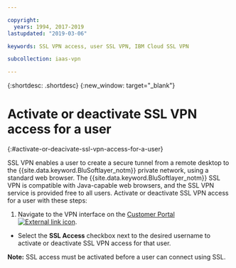 ```yaml
---

copyright:
  years: 1994, 2017-2019
lastupdated: "2019-03-06"

keywords: SSL VPN access, user SSL VPN, IBM Cloud SSL VPN

subcollection: iaas-vpn

---
```


{:shortdesc: .shortdesc}
{:new_window: target="_blank"}

# Activate or deactivate SSL VPN access for a user
{:#activate-or-deacivate-ssl-vpn-access-for-a-user}

SSL VPN enables a user to create a secure tunnel from a remote desktop to the {{site.data.keyword.BluSoftlayer_notm}} private network, using a standard web browser. The {{site.data.keyword.BluSoftlayer_notm}} SSL VPN is compatible with Java-capable web browsers, and the SSL VPN service is provided free to all users. Activate or deactivate SSL VPN access for a user with these steps:

1. Navigate to the VPN interface on the [Customer Portal ![External link icon](../../icons/launch-glyph.svg "External link icon")](https://control.softlayer.com/).
* Select the **SSL Access** checkbox next to the desired username to activate or deactivate SSL VPN access for that user.

**Note:** SSL access must be activated before a user can connect using SSL.
